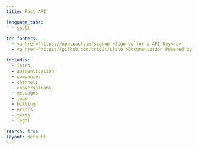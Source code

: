 ```yaml
---
title: Pact API

language_tabs:
  - shell

toc_footers:
  - <a href='https://app.pact.im/signup'>Sign Up for a API Key</a>
  - <a href='https://github.com/tripit/slate'>Documentation Powered by Slate</a>

includes:
  - intro
  - authentication
  - companies
  - channels
  - conversations
  - messages
  - jobs
  - billing
  - errors
  - terms
  - legal

search: true
layout: default
---
```

